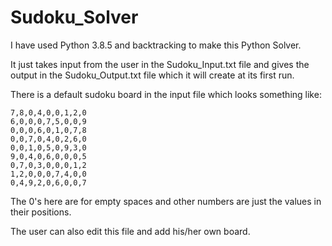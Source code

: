 # Sudoku_Solver

I have used Python 3.8.5 and backtracking to make this Python Solver.

It just takes input from the user in the Sudoku_Input.txt file and gives the output in the Sudoku_Output.txt file which it will create at its first run.

There is a default sudoku board in the input file which looks something like:

```
7,8,0,4,0,0,1,2,0
6,0,0,0,7,5,0,0,9
0,0,0,6,0,1,0,7,8
0,0,7,0,4,0,2,6,0
0,0,1,0,5,0,9,3,0
9,0,4,0,6,0,0,0,5
0,7,0,3,0,0,0,1,2
1,2,0,0,0,7,4,0,0
0,4,9,2,0,6,0,0,7
```

The 0's here are for empty spaces and other numbers are just the values in their positions.

The user can also edit this file and add his/her own board.
